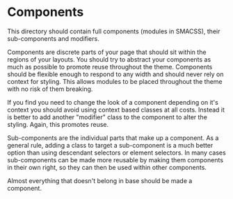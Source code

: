 # Components
This directory should contain full components (modules in SMACSS), their
sub-components and modifiers.

Components are discrete parts of your page that should sit within the regions
of your layouts. You should try to abstract your components as much as possible
to promote reuse throughout the theme. Components should be flexible enough to
respond to any width and should never rely on context for styling.
This allows modules to be placed throughout the theme with no risk of them breaking.

If you find you need to change the look of a component depending on it's context
you should avoid using context based classes at all costs. Instead it is better
to add another "modifier" class to the component to alter the styling. Again,
this promotes reuse.

Sub-components are the individual parts that make up a component. As a general
rule, adding a class to target a sub-component is a much better option than
using descendant selectors or element selectors. In many cases sub-components
can be made more reusable by making them components in their own right, so they
can then be used within other components.

Almost everything that doesn't belong in base should be made a component.
